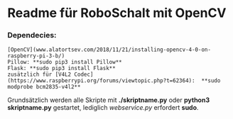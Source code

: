# Readme für RoboSchalt mit OpenCV


### Dependecies:
    [OpenCV](www.alatortsev.com/2018/11/21/installing-opencv-4-0-on-raspberry-pi-3-b/)
    Pillow: **sudo pip3 install Pillow**
    Flask: **sudo pip3 install Flask**
    zusätzlich für [V4L2 Codec](https://www.raspberrypi.org/forums/viewtopic.php?t=62364):  **sudo modprobe bcm2835-v4l2**

Grundsätzlich werden alle Skripte mit **./skriptname.py** oder **python3 skriptname.py** gestartet, lediglich *webservice.py* erfordert **sudo**.
